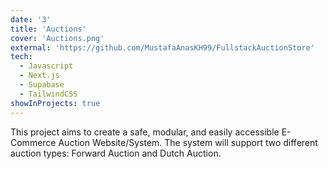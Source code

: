 ```yaml
---
date: '3'
title: 'Auctions'
cover: 'Auctions.png'
external: 'https://github.com/MustafaAnasKH99/FullstackAuctionStore'
tech:
  - Javascript
  - Next.js
  - Supabase
  - TailwindCSS
showInProjects: true
---
```


This project aims to create a safe, modular, and easily accessible E-Commerce Auction Website/System. The system will support two different auction types: Forward Auction and Dutch Auction.

